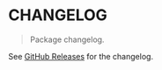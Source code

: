 # CHANGELOG

> Package changelog.

See [GitHub Releases](https://github.com/stdlib-js/blas-ext-base-gsort2hp/releases) for the changelog.